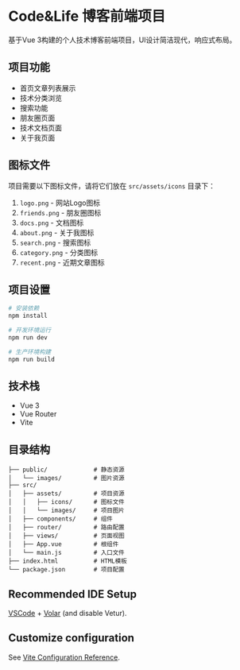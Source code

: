 # Code&Life 博客前端项目

基于Vue 3构建的个人技术博客前端项目，UI设计简洁现代，响应式布局。

## 项目功能

- 首页文章列表展示
- 技术分类浏览
- 搜索功能
- 朋友圈页面
- 技术文档页面
- 关于我页面

## 图标文件

项目需要以下图标文件，请将它们放在 `src/assets/icons` 目录下：

1. `logo.png` - 网站Logo图标
2. `friends.png` - 朋友圈图标
3. `docs.png` - 文档图标 
4. `about.png` - 关于我图标
5. `search.png` - 搜索图标
6. `category.png` - 分类图标
7. `recent.png` - 近期文章图标

## 项目设置

```sh
# 安装依赖
npm install

# 开发环境运行
npm run dev

# 生产环境构建
npm run build
```

## 技术栈

- Vue 3
- Vue Router
- Vite

## 目录结构

```
├── public/             # 静态资源
│   └── images/         # 图片资源
├── src/
│   ├── assets/         # 项目资源
│   │   ├── icons/      # 图标文件
│   │   └── images/     # 项目图片
│   ├── components/     # 组件
│   ├── router/         # 路由配置
│   ├── views/          # 页面视图
│   ├── App.vue         # 根组件
│   └── main.js         # 入口文件
├── index.html          # HTML模板
└── package.json        # 项目配置
```

## Recommended IDE Setup

[VSCode](https://code.visualstudio.com/) + [Volar](https://marketplace.visualstudio.com/items?itemName=Vue.volar) (and disable Vetur).

## Customize configuration

See [Vite Configuration Reference](https://vite.dev/config/).
